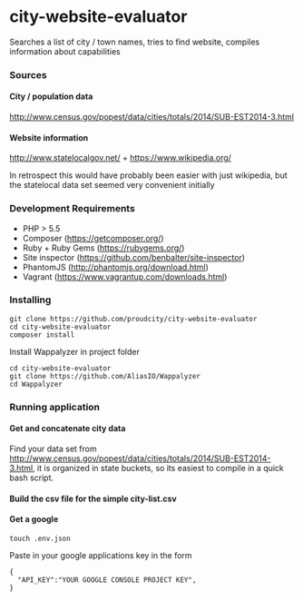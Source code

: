 # city-website-evaluator
Searches a list of city / town names, tries to find website, compiles information about capabilities

### Sources

#### City / population data

http://www.census.gov/popest/data/cities/totals/2014/SUB-EST2014-3.html

#### Website information

http://www.statelocalgov.net/ + https://www.wikipedia.org/

In retrospect this would have probably been easier with just wikipedia, but the statelocal data set seemed very convenient initially

### Development Requirements

- PHP > 5.5
- Composer (https://getcomposer.org/)
- Ruby + Ruby Gems (https://rubygems.org/)
- Site inspector (https://github.com/benbalter/site-inspector)
- PhantomJS (http://phantomjs.org/download.html)
- Vagrant (https://www.vagrantup.com/downloads.html)

### Installing

```
git clone https://github.com/proudcity/city-website-evaluator
cd city-website-evaluator
composer install
```

Install Wappalyzer in project folder

```
cd city-website-evaluator
git clone https://github.com/AliasIO/Wappalyzer
cd Wappalyzer
```

### Running application

#### Get and concatenate city data

Find your data set from http://www.census.gov/popest/data/cities/totals/2014/SUB-EST2014-3.html, it is organized in state buckets, so its easiest to compile in a quick bash script.

#### Build the csv file for the simple city-list.csv


#### Get a google 

```
touch .env.json
```
Paste in your google applications key in the form
```
{
  "API_KEY":"YOUR GOOGLE CONSOLE PROJECT KEY",
}
```
